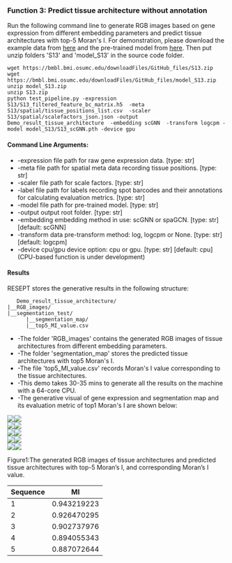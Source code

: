 ### Function 3: Predict tissue architecture without annotation

Run the following command line to generate RGB images based on gene expression from different embedding parameters and predict tissue architectures with top-5 Moran's I. For demonstration, please download the example data from [here](https://bmbl.bmi.osumc.edu/downloadFiles/GitHub_files/S13.zip) and the pre-trained model from [here](https://bmbl.bmi.osumc.edu/downloadFiles/GitHub_files/model_S13.zip). Then put unzip folders 'S13' and 'model_S13' in the source code folder.

```
wget https://bmbl.bmi.osumc.edu/downloadFiles/GitHub_files/S13.zip 
wget https://bmbl.bmi.osumc.edu/downloadFiles/GitHub_files/model_S13.zip 
unzip model_S13.zip
unzip S13.zip
python test_pipeline.py -expression S13/S13_filtered_feature_bc_matrix.h5  -meta S13/spatial/tissue_positions_list.csv  -scaler S13/spatial/scalefactors_json.json -output Demo_result_tissue_architecture  -embedding scGNN  -transform logcpm -model model_S13/S13_scGNN.pth -device gpu
```

#### Command Line Arguments:

- -expression file path for raw gene expression data. [type: str]
- -meta file path for spatial meta data recording tissue positions. [type: str]
- -scaler file path for scale factors. [type: str]
- -label file path for labels recording spot barcodes and their annotations for calculating evaluation metrics. [type: str]
- -model file path for pre-trained model. [type: str]
- -output output root folder. [type: str]
- -embedding embedding method in use: scGNN or spaGCN. [type: str] [default: scGNN]
- -transform data pre-transform method: log, logcpm or None. [type: str] [default: logcpm]
- -device cpu/gpu device option: cpu or gpu. [type: str] [default: cpu] (CPU-based function is under development)

#### Results

RESEPT stores the generative results in the following structure:

   ```
      Demo_result_tissue_architecture/
   |__RGB_images/
   |__segmentation_test/
         |__segmentation_map/
         |__top5_MI_value.csv
   ```

*	-The folder 'RGB_images' contains the generated RGB images of tissue architectures from different embedding parameters. 
*	-The folder 'segmentation_map' stores the predicted tissue architectures with top5 Moran's I.
*	-The file 'top5_MI_value.csv' records Moran's I value corresponding to the tissue architectures.
*	-This demo takes 30-35 mins to generate all the results on the machine with a 64-core CPU.
*	-The generative visual of gene expression and segmentation map and its evaluation metric of top1 Moran's I are shown below:

![](./pic/Predict/Predict_1.png)![](./pic/Predict/segmentation/Predict_segmentation_1.png)  
![](./pic/Predict/Predict_2.png)![](./pic/Predict/segmentation/Predict_segmentation_2.png)  
![](./pic/Predict/Predict_3.png)![](./pic/Predict/segmentation/Predict_segmentation_3.png)  
![](./pic/Predict/Predict_4.png)![](./pic/Predict/segmentation/Predict_segmentation_4.png)  
![](./pic/Predict/Predict_5.png)![](./pic/Predict/segmentation/Predict_segmentation_5.png)  

Figure1:The generated RGB images of tissue architectures and predicted tissue architectures with top-5 Moran’s I, and corresponding Moran’s I value.

| Sequence | MI          |
| -------- | ----------- |
| 1        | 0.943219223 |
| 2        | 0.926470295 |
| 3        | 0.902737976 |
| 4        | 0.894055343 |
| 5        | 0.887072644 |
